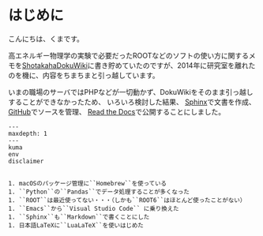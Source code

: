 # はじめに

こんにちは、くまです。

高エネルギー物理学の実験で必要だったROOTなどのソフトの使い方に関するメモを[ShotakahaDokuWiki](https://www-he.scphys.kyoto-u.ac.jp/member/shotakaha/dokuwiki/doku.php)に書き貯めていたのですが、2014年に研究室を離れたのを機に、内容をちまちまと引っ越しています。

いまの職場のサーバではPHPなどが一切動かず、DokuWikiをそのまま引っ越しすることができなかったため、
いろいろ検討した結果、
[Sphinx](https://sphinx-users.jp)で文書を作成、
[GitHub](https://github.com/shotakaha/kumaroot)でソースを管理、
[Read the Docs](https://kumaroot.readthedocs.io/ja/latest/)で公開することにしました。


```{toctree}
---
maxdepth: 1
---
kuma
env
disclaimer
```

```{todo} 古くなってきた内容を更新したい

1. macOSのパッケージ管理に``Homebrew``を使っている
1. ``Python``の``Pandas``でデータ処理することが多くなった
1. ``ROOT``は最近使ってない・・・（しかも``ROOT6``はほとんど使ったことがない）
1. ``Emacs``から``Visual Studio Code`` に乗り換えた
1. ``Sphinx``も``Markdown``で書くことにした
1. 日本語LaTeXに``LuaLaTeX``を使いはじめた
```
